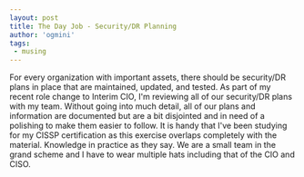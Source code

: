 ```yaml
---
layout: post
title: The Day Job - Security/DR Planning 
author: 'ogmini'
tags:
 - musing
---
```


For every organization with important assets, there should be security/DR plans in place that are maintained, updated, and tested. As part of my recent role change to Interim CIO, I'm reviewing all of our security/DR plans with my team. Without going into much detail, all of our plans and information are documented but are a bit disjointed and in need of a polishing to make them easier to follow. It is handy that I've been studying for my CISSP certification as this exercise overlaps completely with the material. Knowledge in practice as they say. We are a small team in the grand scheme and I have to wear multiple hats including that of the CIO and CISO.

